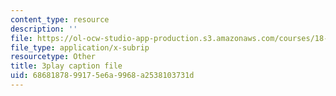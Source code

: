 ```yaml
---
content_type: resource
description: ''
file: https://ol-ocw-studio-app-production.s3.amazonaws.com/courses/18-02sc-multivariable-calculus-fall-2010/6868187899175e6a9968a2538103731d_KnVNFj53Eq4.vtt
file_type: application/x-subrip
resourcetype: Other
title: 3play caption file
uid: 68681878-9917-5e6a-9968-a2538103731d
---
```

